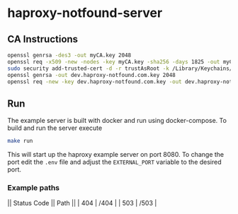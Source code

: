 # haproxy-notfound-server

## CA Instructions

```bash
openssl genrsa -des3 -out myCA.key 2048
openssl req -x509 -new -nodes -key myCA.key -sha256 -days 1825 -out myCA.pem
sudo security add-trusted-cert -d -r trustAsRoot -k /Library/Keychains/System.keychain myCA.pem
openssl genrsa -out dev.haproxy-notfound.com.key 2048
openssl req -new -key dev.haproxy-notfound.com.key -out dev.haproxy-notfound.com.csr
```

## Run

The example server is built with docker and run using docker-compose.  To build and run the server execute
```bash
make run
```

This will start up the haproxy example server on port 8080.  To change the port edit the `.env` file and adjust the `EXTERNAL_PORT` variable to the desired port.

### Example paths

|| Status Code || Path ||
| 404 | /404 |
| 503 | /503 |